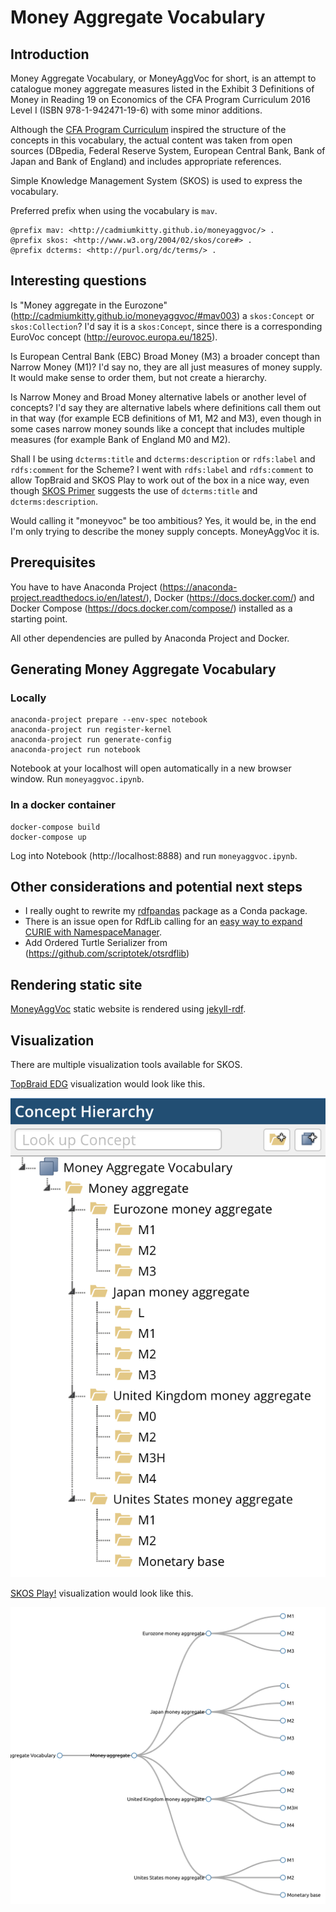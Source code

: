 # Money Aggregate Vocabulary

## Introduction

Money Aggregate Vocabulary, or MoneyAggVoc for short, is an attempt to catalogue 
money aggregate measures listed in the Exhibit 3 Definitions of Money in 
Reading 19 on Economics of the CFA Program Curriculum 2016 Level I (ISBN 978-1-942471-19-6) 
with some minor additions. 

Although the [CFA Program Curriculum](https://www.cfainstitute.org/) inspired the structure of the concepts in this vocabulary, 
the actual content was taken from open sources (DBpedia, Federal Reserve System, 
European Central Bank, Bank of Japan and Bank of England) and includes appropriate references.

Simple Knowledge Management System (SKOS) is used to express the vocabulary.

Preferred prefix when using the vocabulary is `mav`.

```turtle
@prefix mav: <http://cadmiumkitty.github.io/moneyaggvoc/> .
@prefix skos: <http://www.w3.org/2004/02/skos/core#> .
@prefix dcterms: <http://purl.org/dc/terms/> .
```

## Interesting questions

Is "Money aggregate in the Eurozone" (http://cadmiumkitty.github.io/moneyaggvoc/#mav003) a `skos:Concept` or `skos:Collection`? 
I'd say it is a `skos:Concept`, since there is a corresponding EuroVoc concept (http://eurovoc.europa.eu/1825).

Is European Central Bank (EBC) Broad Money (M3) a broader concept than Narrow Money (M1)?
I'd say no, they are all just measures of money supply. It would make sense to order them, but not create a hierarchy.

Is Narrow Money and Broad Money alternative labels or another level of concepts?
I'd say they are alternative labels where definitions call them out in that way (for example ECB definitions of M1, M2 and M3), 
even though in some cases narrow money sounds like a concept that includes multiple measures (for example Bank of England M0 and M2).

Shall I be using `dcterms:title` and `dcterms:description` or `rdfs:label` and `rdfs:comment` for the Scheme?
I went with `rdfs:label` and `rdfs:comment` to allow TopBraid and SKOS Play to work out of the box in a nice way, even though 
[SKOS Primer](https://www.w3.org/TR/skos-primer/) suggests the use of `dcterms:title` and `dcterms:description`.

Would calling it "moneyvoc" be too ambitious?
Yes, it would be, in the end I'm only trying to describe the money supply concepts. MoneyAggVoc it is.

## Prerequisites

You have to have Anaconda Project (https://anaconda-project.readthedocs.io/en/latest/), 
Docker (https://docs.docker.com/) and Docker Compose (https://docs.docker.com/compose/) 
installed as a starting point.

All other dependencies are pulled by Anaconda Project and Docker.

## Generating Money Aggregate Vocabulary

### Locally

```shell
anaconda-project prepare --env-spec notebook
anaconda-project run register-kernel
anaconda-project run generate-config
anaconda-project run notebook
```

Notebook at your localhost will open automatically in a new browser window. Run `moneyaggvoc.ipynb`.

### In a docker container

```shell
docker-compose build
docker-compose up
```

Log into Notebook (http://localhost:8888) and run `moneyaggvoc.ipynb`.

## Other considerations and potential next steps

 * I really ought to rewrite my [rdfpandas](https://github.com/cadmiumkitty/rdfpandas) package as a Conda package.
 * There is an issue open for RdfLib calling for an [easy way to expand CURIE with NamespaceManager](https://github.com/RDFLib/rdflib/issues/626).
 * Add Ordered Turtle Serializer from (https://github.com/scriptotek/otsrdflib)

## Rendering static site

[MoneyAggVoc](http://cadmiumkitty.github.io/moneyaggvoc/) static website is rendered using [jekyll-rdf](https://github.com/white-gecko/jekyll-rdf). 

## Visualization

There are multiple visualization tools available for SKOS.

[TopBraid EDG](https://www.topquadrant.com/products/topbraid-enterprise-data-governance/) visualization would look like this.

![TopBraid EDG MoneyAggVoc visualization](vis-topbraid-edg.png)

[SKOS Play!](http://labs.sparna.fr/skos-play/) visualization would look like this.

![SKOS Play! MoneyAggVoc visualization](vis-skos-play.png)